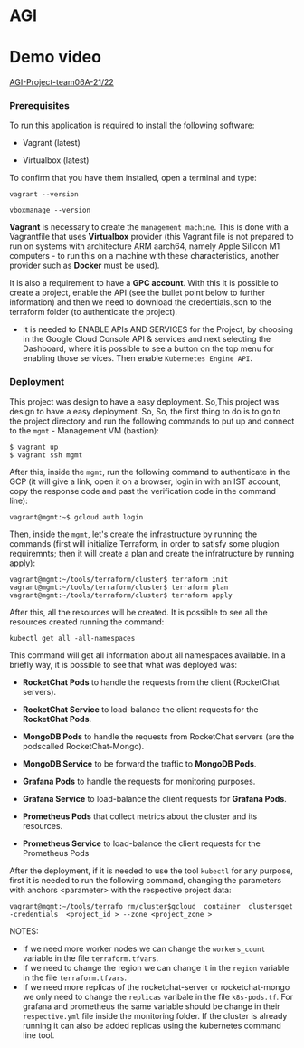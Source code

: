 # AGI

# Demo video
[AGI-Project-team06A-21/22](https://www.youtube.com/watch?v=e5jRSE9jek8)
### Prerequisites

To run this application is required to install the following software: 

- Vagrant (latest)

- Virtualbox (latest)

To confirm that you have them installed, open a terminal and type:

```
vagrant --version

vboxmanage --version
```

<b>Vagrant</b> is necessary to create the `management machine`. This is done with a Vagrantfile that uses <b>Virtualbox</b> provider (this Vagrant file is not prepared to run on systems with architecture ARM aarch64, namely Apple Silicon M1 computers - to run this on a machine with these characteristics, another provider such as <b>Docker</b> must be used).

It is also a requirement to have a **GPC account**. With this it is possible to create a project, enable the API (see the bullet point below to further information) and then we need to download the credentials.json to the terraform folder (to authenticate the project).

* It is needed to ENABLE APIs AND SERVICES for the Project, by choosing in the Google Cloud Console API & services and next selecting the Dashboard, where it is possible to see a button on the top menu for enabling those services. Then enable `Kubernetes Engine API`.


### Deployment

This project was design to have a easy deployment. So,This project was design to have a easy deployment. So, So, the first thing to do is to go to the project directory and run the following commands to put up and connect to the `mgmt` - Management VM (bastion):
```
$ vagrant up
$ vagrant ssh mgmt
```

After this, inside the `mgmt`, run the following command to authenticate in the GCP (it will give a link, open it on a browser, login in with an IST account, copy the response code and past the verification code in the command line):
```
vagrant@mgmt:~$ gcloud auth login
```

Then, inside the `mgmt`, let's create the infrastructure by running the commands (first will initialize Terraform, in order to satisfy some plugion requiremnts; then it will create a plan and create the infratructure by running apply):
```
vagrant@mgmt:~/tools/terraform/cluster$ terraform init
vagrant@mgmt:~/tools/terraform/cluster$ terraform plan
vagrant@mgmt:~/tools/terraform/cluster$ terraform apply
```

After this, all the resources will be created. It is possible to see all the resources created running the command:

``kubectl get all -all-namespaces``

This command will get all information about all namespaces available.
In a briefly way, it is possible to see that what was deployed was:


- **RocketChat Pods** to handle the requests from the client (RocketChat servers).

- **RocketChat Service** to load-balance the client requests for the **RocketChat Pods**.

- **MongoDB Pods** to handle the requests from RocketChat servers (are the podscalled RocketChat-Mongo).

- **MongoDB Service** to be forward the traffic to **MongoDB Pods**.

- **Grafana Pods** to handle the requests for monitoring purposes.

- **Grafana Service** to load-balance the client requests for **Grafana Pods**.

- **Prometheus Pods** that collect metrics about the cluster and its resources.

- **Prometheus Service** to load-balance the client requests for the Prometheus Pods

After the deployment, if it is needed to use the tool `kubectl` for any purpose, first it is needed to run the following command, changing the parameters with anchors \<parameter> with the respective project data:

``
vagrant@mgmt:∼/tools/terrafo rm/cluster$gcloud  container  clustersget -credentials  <project_id > --zone <project_zone >
``

NOTES: 
* If we need more worker nodes we can change the `workers_count` variable in the file `terraform.tfvars`.
* If we need to change the region we can change it in the `region` variable in the file `terraform.tfvars`.
* If we need more replicas of the rocketchat-server or rocketchat-mongo we only need to change the `replicas` varibale in the file `k8s-pods.tf`. For grafana and prometheus the same variable should be change in their `respective.yml` file inside the monitoring folder.  If the cluster is already running it can also be added replicas using the kubernetes command line tool.


